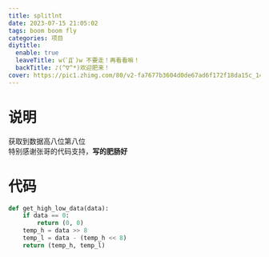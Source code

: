 ```yaml
---
title: splitlnt
date: 2023-07-15 21:05:02
tags: boom boom fly
categories: 项目
diytitle:
  enable: true
  leaveTitle: w(ﾟДﾟ)w 不要走！再看看嘛！
  backTitle: ♪(^∇^*)欢迎肥来！
cover: https://pic1.zhimg.com/80/v2-fa7677b3604d0de67ad6f172f18da15c_1440w.webp
---
```


# 说明
获取到数据高八位第八位  
特别感谢张哥的代码支持，**写的肥肠好**  

# 代码

```python
def get_high_low_data(data):
    if data == 0:
        return (0, 0)
    temp_h = data >> 8
    temp_l = data - (temp_h << 8)
    return (temp_h, temp_l)
```